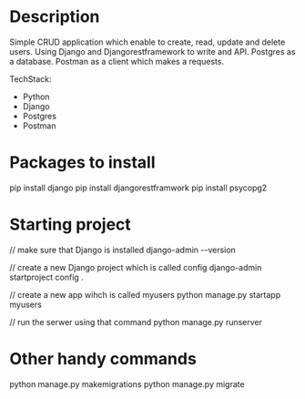 # Description

Simple CRUD application which enable to create, read, update and delete users. Using Django and Djangorestframework to write and API. Postgres as a database. Postman as a client which makes a requests.

TechStack:

- Python
- Django
- Postgres
- Postman

# Packages to install

pip install django
pip install djangorestframwork
pip install psycopg2

# Starting project

// make sure that Django is installed
django-admin --version

// create a new Django project which is called config
django-admin startproject config .

// create a new app wihch is called myusers
python manage.py startapp myusers

// run the serwer using that command
python manage.py runserver

# Other handy commands

python manage.py makemigrations
python manage.py migrate
